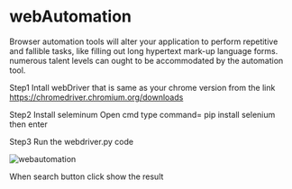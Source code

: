 # webAutomation
Browser automation tools will alter your application to perform repetitive and fallible tasks, like filling out long hypertext mark-up language forms. numerous talent levels can ought to be accommodated by the automation tool.

Step1
Intall webDriver that is same as your chrome version from the link
https://chromedriver.chromium.org/downloads

Step2
Install seleminum
Open cmd
type command= pip install selenium then enter

Step3
Run the webdriver.py code

![webautomation](https://user-images.githubusercontent.com/69667751/102006319-46a47c80-3cee-11eb-8283-faeaa19b88d7.JPG)

When search button click show the result
